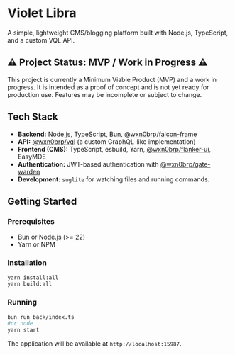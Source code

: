 # Violet Libra

A simple, lightweight CMS/blogging platform built with Node.js, TypeScript, and a custom VQL API.

## ⚠️ Project Status: MVP / Work in Progress ⚠️

This project is currently a Minimum Viable Product (MVP) and a work in progress. It is intended as a proof of concept and is not yet ready for production use. Features may be incomplete or subject to change.

## Tech Stack

*   **Backend:** Node.js, TypeScript, Bun, [@wxn0brp/falcon-frame](https://www.npmjs.com/package/@wxn0brp/falcon-frame)
*   **API:** [@wxn0brp/vql](https://www.npmjs.com/package/@wxn0brp/vql) (a custom GraphQL-like implementation)
*   **Frontend (CMS):** TypeScript, esbuild, Yarn, [@wxn0brp/flanker-ui](https://www.npmjs.com/package/@wxn0brp/flanker-ui), EasyMDE
*   **Authentication:** JWT-based authentication with [@wxn0brp/gate-warden](https://www.npmjs.com/package/@wxn0brp/gate-warden)
*   **Development:** `suglite` for watching files and running commands.

## Getting Started

### Prerequisites

*   Bun or Node.js (>= 22)
*   Yarn or NPM

### Installation

```bash
yarn install:all
yarn build:all
```

### Running

```bash
bun run back/index.ts
#or node
yarn start
```

The application will be available at `http://localhost:15987`.